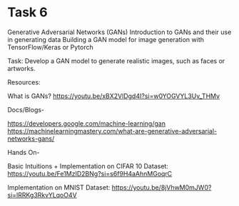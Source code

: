 # Task 6

Generative Adversarial Networks (GANs)
Introduction to GANs and their use in generating data
Building a GAN model for image generation with TensorFlow/Keras or Pytorch

Task: Develop a GAN model to generate realistic images, such as faces or artworks.


Resources:

What is GANs?
https://youtu.be/xBX2VlDgd4I?si=w0YOGVYL3Uv_THMv

Docs/Blogs-

https://developers.google.com/machine-learning/gan
https://machinelearningmastery.com/what-are-generative-adversarial-networks-gans/

Hands On-

Basic Intuitions + Implementation on CIFAR 10 Dataset:
https://youtu.be/Fe1MzID2BNg?si=s6f9H4aAhnMGoqrC

Implementation on MNIST Dataset:
https://youtu.be/8jVhwM0mJW0?si=lRRKg3RkvYLqoO4V